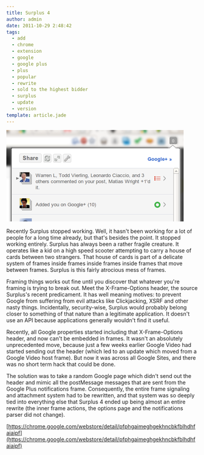 ```yaml
---
title: Surplus 4
author: admin
date: 2011-10-29 2:48:42
tags: 
  - add
  - chrome
  - extension
  - google
  - google plus
  - plus
  - popular
  - rewrite
  - sold to the highest bidder
  - surplus
  - update
  - version
template: article.jade
---
```


[![](Screenshot-at-2011-10-28-213821.png "Blurry")](Screenshot-at-2011-10-28-213821.png)

Recently Surplus stopped working. Well, it hasn't been working for a lot of people for a long time already, but that's besides the point. It stopped working entirely. Surplus has always been a rather fragile creature. It operates like a kid on a high speed scooter attempting to carry a house of cards between two strangers. That house of cards is part of a delicate system of frames inside frames inside frames inside frames that move between frames. Surplus is this fairly atrocious mess of frames.

Framing things works out fine until you discover that whatever you're framing is trying to break out. Meet the X-Frame-Options header, the source Surplus's recent predicament. It has well meaning motives: to prevent Google from suffering from evil attacks like Clickjacking, XSRF and other nasty things. Incidentally, security-wise, Surplus would probably belong closer to something of that nature than a legitimate application. It doesn't use an API because applications generally wouldn't find it useful.

Recently, all Google properties started including that X-Frame-Options header, and now can't be embedded in frames. It wasn't an absolutely unprecedented move, because just a few weeks earlier Google Video had started sending out the header (which led to an update which moved from a Google Video host frame). But now it was across all Google Sites, and there was no short term hack that could be done.

The solution was to take a random Google page which didn't send out the header and mimic all the postMessage messages that are sent from the Google Plus notifications frame. Consequently, the entire frame signaling and attachment system had to be rewritten, and that system was so deeply tied into everything else that Surplus 4 ended up being almost an entire rewrite (the inner frame actions, the options page and the notifications parser did not change).

[https://chrome.google.com/webstore/detail/pfphgaimeghgekhncbkfblhdhfaiaipf](https://chrome.google.com/webstore/detail/pfphgaimeghgekhncbkfblhdhfaiaipf)

